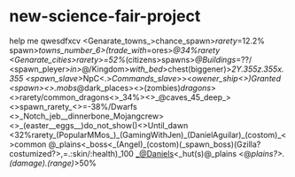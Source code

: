 # new-science-fair-project
help me qwesdfxcv
<Genarate_towns_>chance_spawn>_rarety_=12.2%
<Villagers>spawn>_towns_number_6>(trade_with_=ores>_@34%_rarety
<Genarate_cities>rarety>_=52%_(citizens>spawns>_@Buildings_=??/
<spawn_pleyer>_in>_@/Kingdom>_with_bed_>chest(biggener)>_2Y.355z.355x.355
<spawn_slave_>NpC<.>_Commands_slave_>><_owener_ship<>)_Granted
<spawn_><>.mobs_@dark_places><>(zombies)_dragons_><>rarety/common_dragons<>_34%><?-`
<spawn_dungeons><>_@caves_45_deep_><>spawn_rarety_<>=-38%/Dwarfs
<spawn><>_Notch_jeb__dinnerbone_Mojangcrew><>_(easter__eggs__)do_not_show()<>Until_dawn
<spawn_plains_grassy_(<><32%rarety_(PopularMMos_)_(GamingWithJen)_(DanielAguilar)_(costom)_<>common
<spawn>@_plains<_boss<_(Angel)_(costom)(_spawn_boss)(Gzilla?costumized?>,=.:skin/:health)_100
<armour><_@Daniels><_hut(s)@_plains
<tornado><@_plains?>.(damage).(range)_>50%
